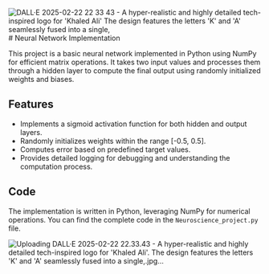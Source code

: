 ![DALL·E 2025-02-22 22 33 43 - A hyper-realistic and highly detailed tech-inspired logo for 'Khaled Ali'  The design features the letters 'K' and 'A' seamlessly fused into a single,](https://github.com/user-attachments/assets/5703cd78-a4f4-4dfa-9cc9-8c3372f87c9d)# Neural Network Implementation

This project is a basic neural network implemented in Python using NumPy for efficient matrix operations. It takes two input values and processes them through a hidden layer to compute the final output using randomly initialized weights and biases.

## Features

- Implements a sigmoid activation function for both hidden and output layers.
- Randomly initializes weights within the range [-0.5, 0.5].
- Computes error based on predefined target values.
- Provides detailed logging for debugging and understanding the computation process.

## Code

The implementation is written in Python, leveraging NumPy for numerical operations. You can find the complete code in the `Neuroscience_project.py` file.

![Uploading DALL·E 2025-02-22 22.33.43 - A hyper-realistic and highly detailed tech-inspired logo for 'Khaled Ali'. The design features the letters 'K' and 'A' seamlessly fused into a single,.jpg…]()

